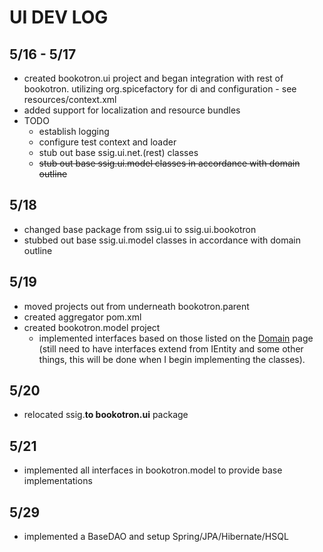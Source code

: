# UI DEV LOG #

## 5/16 - 5/17 ##
  * created bookotron.ui project and began integration with rest of bookotron. utilizing org.spicefactory for di and configuration - see resources/context.xml
  * added support for localization and resource bundles
  * TODO
    * establish logging
    * configure test context and loader
    * stub out base ssig.ui.net.(rest) classes
    * ~~stub out base ssig.ui.model classes in accordance with domain outline~~

## 5/18 ##
  * changed base package from ssig.ui to ssig.ui.bookotron
  * stubbed out base ssig.ui.model classes in accordance with domain outline

## 5/19 ##
  * moved projects out from underneath bookotron.parent
  * created aggregator pom.xml
  * created bookotron.model project
    * implemented interfaces based on those listed on the [Domain](Domain.md) page (still need to have interfaces extend from IEntity and some other things, this will be done when I begin implementing the classes).

## 5/20 ##
  * relocated ssig.**to bookotron.ui** package

## 5/21 ##
  * implemented all interfaces in bookotron.model to provide base implementations

## 5/29 ##
  * implemented a BaseDAO and setup Spring/JPA/Hibernate/HSQL
